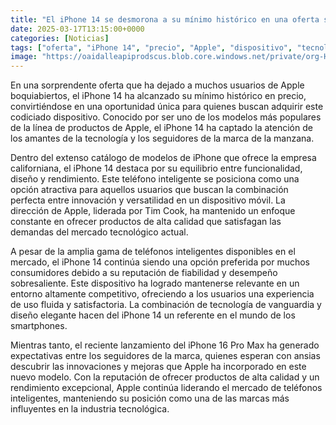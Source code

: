 ```yaml
---
title: "El iPhone 14 se desmorona a su mínimo histórico en una oferta sensacional"
date: 2025-03-17T13:15:00+0000
categories: [Noticias]
tags: ["oferta", "iPhone 14", "precio", "Apple", "dispositivo", "tecnología", "smartphones"]
image: "https://oaidalleapiprodscus.blob.core.windows.net/private/org-HKmKxpuNw3Y88lm4EBrIPq0n/user-ZwiCXOggLL8ZNNKE2g7rXFmV/img-Za5pYXBGMl0lddlGn6EC3voQ.png?st=2025-03-17T12%3A15%3A00Z&se=2025-03-17T14%3A15%3A00Z&sp=r&sv=2024-08-04&sr=b&rscd=inline&rsct=image/png&skoid=d505667d-d6c1-4a0a-bac7-5c84a87759f8&sktid=a48cca56-e6da-484e-a814-9c849652bcb3&skt=2025-03-16T17%3A36%3A41Z&ske=2025-03-17T17%3A36%3A41Z&sks=b&skv=2024-08-04&sig=nNN6kltNINVscHlcghOlFA7nQc04SyaeuMfGE45w7vc%3D"
---
```


En una sorprendente oferta que ha dejado a muchos usuarios de Apple boquiabiertos, el iPhone 14 ha alcanzado su mínimo histórico en precio, convirtiéndose en una oportunidad única para quienes buscan adquirir este codiciado dispositivo. Conocido por ser uno de los modelos más populares de la línea de productos de Apple, el iPhone 14 ha captado la atención de los amantes de la tecnología y los seguidores de la marca de la manzana.

Dentro del extenso catálogo de modelos de iPhone que ofrece la empresa californiana, el iPhone 14 destaca por su equilibrio entre funcionalidad, diseño y rendimiento. Este teléfono inteligente se posiciona como una opción atractiva para aquellos usuarios que buscan la combinación perfecta entre innovación y versatilidad en un dispositivo móvil. La dirección de Apple, liderada por Tim Cook, ha mantenido un enfoque constante en ofrecer productos de alta calidad que satisfagan las demandas del mercado tecnológico actual.

A pesar de la amplia gama de teléfonos inteligentes disponibles en el mercado, el iPhone 14 continúa siendo una opción preferida por muchos consumidores debido a su reputación de fiabilidad y desempeño sobresaliente. Este dispositivo ha logrado mantenerse relevante en un entorno altamente competitivo, ofreciendo a los usuarios una experiencia de uso fluida y satisfactoria. La combinación de tecnología de vanguardia y diseño elegante hacen del iPhone 14 un referente en el mundo de los smartphones.

Mientras tanto, el reciente lanzamiento del iPhone 16 Pro Max ha generado expectativas entre los seguidores de la marca, quienes esperan con ansias descubrir las innovaciones y mejoras que Apple ha incorporado en este nuevo modelo. Con la reputación de ofrecer productos de alta calidad y un rendimiento excepcional, Apple continúa liderando el mercado de teléfonos inteligentes, manteniendo su posición como una de las marcas más influyentes en la industria tecnológica.
    